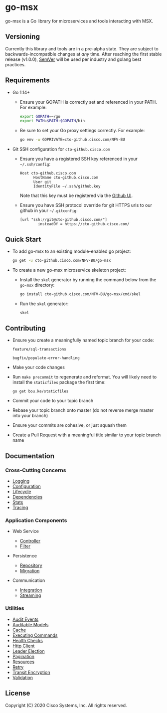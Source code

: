 # go-msx

go-msx is a Go library for microservices and tools interacting with MSX. 

## Versioning

Currently this library and tools are in a pre-alpha state.  They are subject to
backwards-incompatible changes at *any* time.  After reaching the first stable release (v1.0.0),
[SemVer](https://semver.org/) will be used per industry and golang best practices.     

## Requirements

- Go 1.14+

    - Ensure your GOPATH is correctly set and referenced in your PATH.  For example:
        ```bash
        export GOPATH=~/go
        export PATH=$PATH:$GOPATH/bin
        ```

    - Be sure to set your Go proxy settings correctly.  For example:
        ```bash
        go env -w GOPRIVATE=cto-github.cisco.com/NFV-BU
        ```

- Git SSH configuration for `cto-github.cisco.com`

    - Ensure you have a registered SSH key referenced in your `~/.ssh/config`:
    
        ```
        Host cto-github.cisco.com
              HostName cto-github.cisco.com
              User git
              IdentityFile ~/.ssh/github.key
        ```
      
      Note that this key must be registered via the [Github UI](https://cto-github.cisco.com/settings/keys).

    - Ensure you have SSH protocol override for git HTTPS urls to our github in your `~/.gitconfig`:
    
      ```
      [url "ssh://git@cto-github.cisco.com/"]
              insteadOf = https://cto-github.cisco.com/
      ```

## Quick Start

- To add go-msx to an existing module-enabled go project:

    ```bash
    go get -u cto-github.cisco.com/NFV-BU/go-msx
    ```

- To create a new go-msx microservice skeleton project:
    - Install the `skel` generator by running the command below from the `go-msx` directory:
        ```bash
        go install cto-github.cisco.com/NFV-BU/go-msx/cmd/skel
        ```
    - Run the `skel` generator:
        ```bash
        skel
        ```

## Contributing

- Ensure you create a meaningfully named topic branch for your code:

    `feature/sql-transactions`
    
    `bugfix/populate-error-handling`
    
- Make your code changes

- Run `make precommit` to regenerate and reformat.  You will likely need to
  install the `staticfiles` package the first time:
  
    `go get bou.ke/staticfiles`

- Commit your code to your topic branch

- Rebase your topic branch onto master (do not reverse merge master into your branch)

- Ensure your commits are cohesive, or just squash them

- Create a Pull Request with a meaningful title similar to your topic branch name

## Documentation

### Cross-Cutting Concerns
* [Logging](log/README.md)
* [Configuration](config/README.md)
* [Lifecycle](app/README.md)
* [Dependencies](app/context.md)
* [Stats](stats/README.md)
* [Tracing](trace/README.md)

### Application Components
* Web Service
    * [Controller](webservice/controller.md)
    * [Filter](#)

* Persistence
  
    * [Repository](sqldb/repository.md)
    * [Migration](#)
    
* Communication
    * [Integration](#)
    * [Streaming](#)

### Utilities

* [Audit Events](#)
* [Auditable Models](#)
* [Cache](#)
* [Executing Commands](#)
* [Health Checks](#)
* [Http Client](#)
* [Leader Election](#)
* [Pagination](#)
* [Resources](resource/README.md)
* [Retry](#)
* [Transit Encryption](transit/README.md)
* [Validation](#)

## License

Copyright (C) 2020 Cisco Systems, Inc.  All rights reserved.
